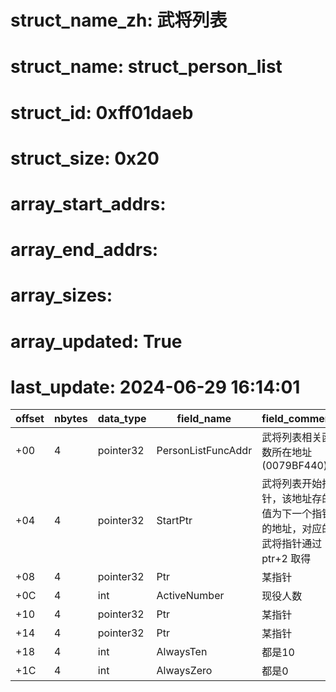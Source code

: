 # struct_name_zh: 武将列表
# struct_name: struct_person_list
# struct_id: 0xff01daeb
# struct_size: 0x20
# array_start_addrs:
# array_end_addrs: 
# array_sizes: 
# array_updated: True
# last_update: 2024-06-29 16:14:01


| offset | nbytes | data_type | field_name         | field_comment                                                                   |
| ------ | ------ | --------- | ------------------ | ------------------------------------------------------------------------------- |
| +00    | 4      | pointer32 | PersonListFuncAddr | 武将列表相关函数所在地址(0079BF440)                                             |
| +04    | 4      | pointer32 | StartPtr           | 武将列表开始指针，该地址存的值为下一个指针的地址，对应的武将指针通过 ptr+2 取得 |
| +08    | 4      | pointer32 | Ptr                | 某指针                                                                          |
| +0C    | 4      | int       | ActiveNumber       | 现役人数                                                                        |
| +10    | 4      | pointer32 | Ptr                | 某指针                                                                          |
| +14    | 4      | pointer32 | Ptr                | 某指针                                                                          |
| +18    | 4      | int       | AlwaysTen          | 都是10                                                                          |
| +1C    | 4      | int       | AlwaysZero         | 都是0                                                                           |
